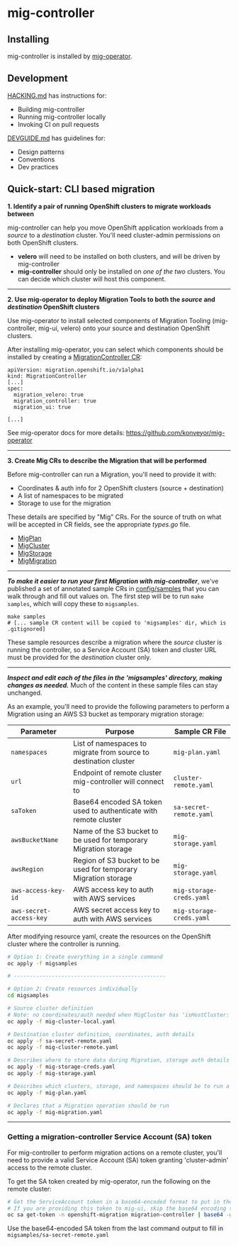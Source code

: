 # mig-controller

## Installing
mig-controller is installed by [mig-operator](https://github.com/konveyor/mig-operator).

## Development

[HACKING.md](./HACKING.md) has instructions for:
 - Building mig-controller
 - Running mig-controller locally
 - Invoking CI on pull requests

 [DEVGUIDE.md](./docs/devguide.md) has guidelines for:
 - Design patterns
 - Conventions
 - Dev practices

## Quick-start: CLI based migration

__1. Identify a pair of running OpenShift clusters to migrate workloads between__

mig-controller can help you move OpenShift application workloads from a _source_ to a _destination_ cluster. You'll need cluster-admin permissions on both OpenShift clusters. 

- **velero** will need to be installed on both clusters, and will be driven by mig-controller
- **mig-controller** should only be installed on _one of the two_ clusters. You can decide which cluster will host this component. 

---

__2. Use mig-operator to deploy Migration Tools to both the _source_ and _destination_ OpenShift clusters__

Use mig-operator to install selected components of Migration Tooling (mig-controller, mig-ui, velero) onto your source and destination OpenShift clusters.

After installing mig-operator, you can select which components should be installed by creating a [MigrationController CR](https://github.com/konveyor/mig-operator#migration-controller-installation):

```
apiVersion: migration.openshift.io/v1alpha1
kind: MigrationController
[...]
spec:
  migration_velero: true
  migration_controller: true
  migration_ui: true
 
[...]
```

See mig-operator docs for more details: https://github.com/konveyor/mig-operator

---

__3. Create Mig CRs to describe the Migration that will be performed__

Before mig-controller can run a Migration, you'll need to provide it with:
 - Coordinates & auth info for 2 OpenShift clusters (source + destination)
 - A list of namespaces to be migrated
 - Storage to use for the migration

 These details are specified by "Mig" CRs. For the source of truth on what will be accepted in CR fields, see the appropriate _types.go_ file.

- [MigPlan](https://github.com/konveyor/mig-controller/blob/master/pkg/apis/migration/v1alpha1/migplan_types.go)
- [MigCluster](https://github.com/konveyor/mig-controller/blob/master/pkg/apis/migration/v1alpha1/migcluster_types.go)
- [MigStorage](https://github.com/konveyor/mig-controller/blob/master/pkg/apis/migration/v1alpha1/migstorage_types.go)
- [MigMigration](https://github.com/konveyor/mig-controller/blob/master/pkg/apis/migration/v1alpha1/migmigration_types.go)

---

*__To make it easier to run your first Migration with mig-controller__*, we've published a set of annotated sample CRs in [config/samples](https://github.com/konveyor/mig-controller/tree/master/config/samples) that you can walk through and fill out values on. The first step will be to run `make samples`, which will copy these to `migsamples`.

```
make samples
# [... sample CR content will be copied to 'migsamples' dir, which is .gitignored]
```

These sample resources describe a migration where the _source_ cluster is running the controller, so a Service Account (SA) token and cluster URL must be provided for the _destination_ cluster only.

---

**_Inspect and edit each of the files in the 'migsamples' directory, making changes as needed._** Much of the content in these sample files can stay unchanged. 

As an example, you'll need to provide the following parameters to perform a Migration using an AWS S3 bucket as temporary migration storage:

| Parameter | Purpose | Sample CR File |
| --- | --- | --- |
| `namespaces` | List of namespaces to migrate from source to destination cluster | `mig-plan.yaml` |
| `url` | Endpoint of remote cluster mig-controller will connect to | `cluster-remote.yaml` |
| `saToken` | Base64 encoded SA token used to authenticate with remote cluster | `sa-secret-remote.yaml` | 
| `awsBucketName` | Name of the S3 bucket to be used for temporary Migration storage | `mig-storage.yaml` |
| `awsRegion` | Region of S3 bucket to be used for temporary Migration storage | `mig-storage.yaml` |
| `aws-access-key-id` | AWS access key to auth with AWS services | `mig-storage-creds.yaml` |
| `aws-secret-access-key` | AWS secret access key to auth with AWS services | `mig-storage-creds.yaml` |


After modifying resource yaml, create the resources on the OpenShift cluster where the controller is running.

```bash
# Option 1: Create everything in a single command
oc apply -f migsamples

# ------------------------------------------------

# Option 2: Create resources individually
cd migsamples

# Source cluster definition 
# Note: no coordinates/auth needed when MigCluster has 'isHostCluster: true'
oc apply -f mig-cluster-local.yaml

# Destination cluster definition, coordinates, auth details
oc apply -f sa-secret-remote.yaml
oc apply -f mig-cluster-remote.yaml

# Describes where to store data during Migration, storage auth details
oc apply -f mig-storage-creds.yaml
oc apply -f mig-storage.yaml

# Describes which clusters, storage, and namespaces should be to run a Migration
oc apply -f mig-plan.yaml

# Declares that a Migration operation should be run 
oc apply -f mig-migration.yaml
```

---

### Getting a migration-controller Service Account (SA) token

For mig-controller to perform migration actions on a remote cluster, you'll need to provide a valid Service Account (SA) token granting 'cluster-admin' access to the remote cluster.


To get the SA token created by mig-operator, run the following on the remote cluster:
```bash
# Get the ServiceAccount token in a base64-encoded format to put in the remote MigCluster spec
# If you are providing this token to mig-ui, skip the base64 encoding step
oc sa get-token -n openshift-migration migration-controller | base64 -w 0
```
Use the base64-encoded SA token from the last command output to fill in `migsamples/sa-secret-remote.yaml`

